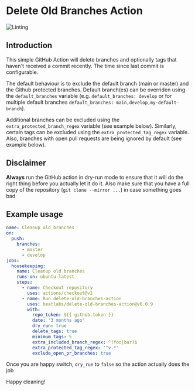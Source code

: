 # Delete Old Branches Action

![Linting](https://github.com/beatlabs/delete-old-branches-action/workflows/Linting/badge.svg)

## Introduction

This simple GitHub Action will delete branches and optionally tags that haven't received a commit recently. The time since last commit is configurable.

The default behaviour is to exclude the default branch (main or master) and the Github protected branches. Default branch(es) can be overriden using the `default_branches` variable (e.g. `default_branches: develop` or for multiple default branches `default_branches: main,develop,my-default-branch`).

Additional branches can be excluded using the `extra_protected_branch_regex` variable (see example below).
Similarly, certain tags can be excluded using the `extra_protected_tag_regex` variable.
Also, branches with open pull requests are being ignored by default (see example below).  

## Disclaimer

**Always** run the GitHub action in dry-run mode to ensure that it will do the right thing before you actually let it do it. Also make sure that you have a full copy of the repository (`git clone --mirror ...`) in case something goes bad

## Example usage

```yaml
name: Cleanup old branches
on:
  push:
    branches:
      - master
      - develop
jobs:
  housekeeping:
    name: Cleanup old branches
    runs-on: ubuntu-latest
    steps:
      - name: Checkout repository
        uses: actions/checkout@v2
      - name: Run delete-old-branches-action
        uses: beatlabs/delete-old-branches-action@v0.0.9
        with:
          repo_token: ${{ github.token }}
          date: '3 months ago'
          dry_run: true
          delete_tags: true
          minimum_tags: 5
          extra_included_branch_regex: ^(foo|bar)$
          extra_protected_tag_regex: '^v.*'
          exclude_open_pr_branches: true
```

Once you are happy switch, `dry_run` to `false` so the action actually does the job

Happy cleaning!
